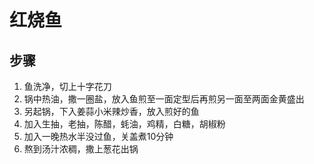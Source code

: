 # 红烧鱼

## 步骤
1. 鱼洗净，切上十字花刀
2. 锅中热油，撒一圈盐，放入鱼煎至一面定型后再煎另一面至两面金黄盛出
3. 另起锅，下入姜蒜小米辣炒香，放入煎好的鱼
4. 加入生抽，老抽，陈醋，蚝油，鸡精，白糖，胡椒粉
5. 加入一晚热水半没过鱼，关盖煮10分钟
6. 熬到汤汁浓稠，撒上葱花出锅